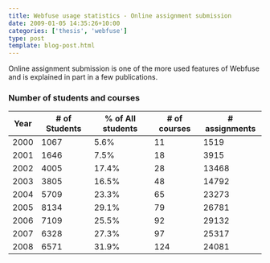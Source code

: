 ```yaml
---
title: Webfuse usage statistics - Online assignment submission
date: 2009-01-05 14:35:26+10:00
categories: ['thesis', 'webfuse']
type: post
template: blog-post.html
---
```

Online assignment submission is one of the more used features of Webfuse and is explained in part in a few publications.

### Number of students and courses

| Year | \# of Students | % of All students | \# of courses | \# assignments |
| --- | --- | --- | --- | --- |
| 2000 | 1067 | 5.6% | 11 | 1519 |
| 2001 | 1646 | 7.5% | 18 | 3915 |
| 2002 | 4005 | 17.4% | 28 | 13468 |
| 2003 | 3805 | 16.5% | 48 | 14792 |
| 2004 | 5709 | 23.3% | 65 | 23273 |
| 2005 | 8134 | 29.1% | 79 | 26781 |
| 2006 | 7109 | 25.5% | 92 | 29132 |
| 2007 | 6328 | 27.3% | 97 | 25317 |
| 2008 | 6571 | 31.9% | 124 | 24081 |